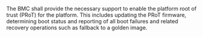 The BMC shall provide the necessary support to enable the platform root of
trust (PRoT) for the platform.  This includes updating the PRoT firmware,
determining boot status and reporting of all boot failures and related
recovery operations such as fallback to a golden image.
